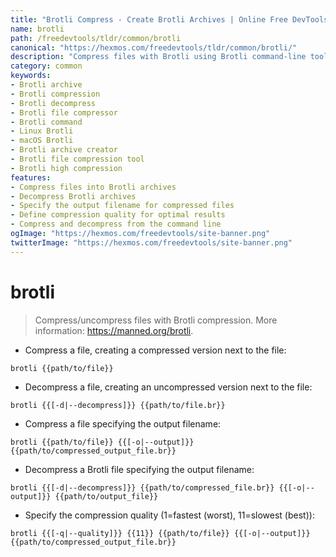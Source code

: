 ```yaml
---
title: "Brotli Compress - Create Brotli Archives | Online Free DevTools by Hexmos"
name: brotli
path: /freedevtools/tldr/common/brotli
canonical: "https://hexmos.com/freedevtools/tldr/common/brotli/"
description: "Compress files with Brotli using Brotli command-line tool. Create and decompress Brotli archives efficiently. Free online tool, no registration required."
category: common
keywords:
- Brotli archive
- Brotli compression
- Brotli decompress
- Brotli file compressor
- Brotli command
- Linux Brotli
- macOS Brotli
- Brotli archive creator
- Brotli file compression tool
- Brotli high compression
features:
- Compress files into Brotli archives
- Decompress Brotli archives
- Specify the output filename for compressed files
- Define compression quality for optimal results
- Compress and decompress from the command line
ogImage: "https://hexmos.com/freedevtools/site-banner.png"
twitterImage: "https://hexmos.com/freedevtools/site-banner.png"
---
```


# brotli

> Compress/uncompress files with Brotli compression.
> More information: <https://manned.org/brotli>.

- Compress a file, creating a compressed version next to the file:

`brotli {{path/to/file}}`

- Decompress a file, creating an uncompressed version next to the file:

`brotli {{[-d|--decompress]}} {{path/to/file.br}}`

- Compress a file specifying the output filename:

`brotli {{path/to/file}} {{[-o|--output]}} {{path/to/compressed_output_file.br}}`

- Decompress a Brotli file specifying the output filename:

`brotli {{[-d|--decompress]}} {{path/to/compressed_file.br}} {{[-o|--output]}} {{path/to/output_file}}`

- Specify the compression quality (1=fastest (worst), 11=slowest (best)):

`brotli {{[-q|--quality]}} {{11}} {{path/to/file}} {{[-o|--output]}} {{path/to/compressed_output_file.br}}`
